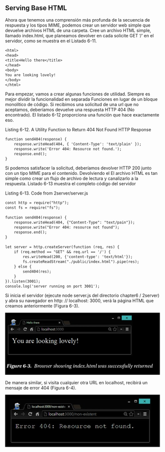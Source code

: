 ## Serving Base HTML

Ahora que tenemos una comprensión más profunda de la secuencia de 
respuesta y los tipos MIME, podemos crear un servidor web simple
que devuelve archivos HTML de una carpeta. Cree un archivo 
HTML simple, llamado index.html, que planeamos devolver en cada
solicite GET ‘/’ en el servidor, como se muestra en el Listado 6-11.

```
<html>
<head>
<title>Hello there</title>
</head>
<body>
You are looking lovely!
</body>
</html>
```

Para empezar, vamos a crear algunas funciones de utilidad. Siempre es 
mejor dividir la funcionalidad en separada
Funciones en lugar de un bloque monolítico de código. Si recibimos 
una solicitud de una url que no aceptamos, deberíamos
devuelve una respuesta HTTP 404 (No encontrado). El listado 6-12 
proporciona una función que hace exactamente eso.

Listing 6-12. A Utility Function to Return 404 Not Found HTTP Response

```
function send404(response) {
    response.writeHead(404, { 'Content-Type': 'text/plain' });
    response.write('Error 404: Resource not found.');
    response.end();
}
```

Si podemos satisfacer la solicitud, deberíamos devolver HTTP 200 
junto con un tipo MIME para el contenido. Devolviendo el
El archivo HTML es tan simple como crear un flujo de archivo de 
lectura y canalizarlo a la respuesta. Listado 6-13 muestra el completo
código del servidor

Listing 6-13. Code from 2server/server.js
```
const http = require("http");
const fs = require("fs");

function send404(response) {
    response.writeHead(404, {"Content-Type": "text/pain"});
    response.write("Error 404: resource not found");
    response.end();
}

let server = http.createServer(function (req, res) {
    if (req.method == "GET" && req.url == '/') {
        res.writeHead(200, {'content-type': 'text/html'});
        fs.createReadStream("./public/index.html").pipe(res);
    } else {
        send404(res);
    }
}).listen(3001);
console.log('server running on port 3001');
```

Si inicia el servidor (ejecute node server.js del 
directorio chapter6 / 2server) y abra su navegador en
http: // localhost: 3000, verá la página HTML 
que creamos anteriormente (Figura 6-3).

![server html](server_html.png)

De manera similar, si visita cualquier otra URL en localhost, recibirá un mensaje de error 404 (Figura 6-4).

![404](error_404.png)



